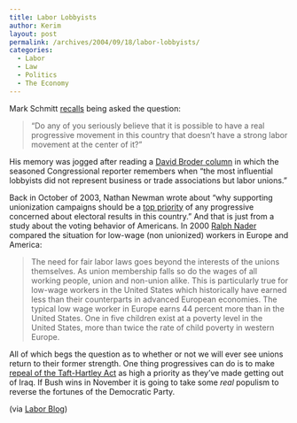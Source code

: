 ```yaml
---
title: Labor Lobbyists
author: Kerim
layout: post
permalink: /archives/2004/09/18/labor-lobbyists/
categories:
  - Labor
  - Law
  - Politics
  - The Economy
---
```

Mark Schmitt <a href="http://markschmitt.typepad.com/decembrist/2004/09/can_there_be_a_.html" onclick="_gaq.push(['_trackEvent', 'outbound-article', 'http://markschmitt.typepad.com/decembrist/2004/09/can_there_be_a_.html', 'recalls']);" >recalls</a> being asked the question:

> &#8220;Do any of you seriously believe that it is possible to have a real progressive movement in this country that doesn&#8217;t have a strong labor movement at the center of it?&#8221;

His memory was jogged after reading a <a href="http://www.washingtonpost.com/wp-dyn/articles/A6959-2004Sep8.html" onclick="_gaq.push(['_trackEvent', 'outbound-article', 'http://www.washingtonpost.com/wp-dyn/articles/A6959-2004Sep8.html', 'David Broder column']);" >David Broder column</a> in which the seasoned Congressional reporter remembers when &#8220;the most influential lobbyists did not represent business or trade associations but labor unions.&#8221;

Back in October of 2003, Nathan Newman wrote about &#8220;why supporting unionization campaigns should be a <a href="http://www.nathannewman.org/log/archives/001247.shtml" onclick="_gaq.push(['_trackEvent', 'outbound-article', 'http://www.nathannewman.org/log/archives/001247.shtml', 'top priority']);" >top priority</a> of any progressive concerned about electoral results in this country.&#8221; And that is just from a study about the voting behavior of Americans. In 2000 <a href="http://www.theharbinger.org/xix/000919/nader.html" onclick="_gaq.push(['_trackEvent', 'outbound-article', 'http://www.theharbinger.org/xix/000919/nader.html', 'Ralph Nader']);" >Ralph Nader</a> compared the situation for low-wage (non unionized) workers in Europe and America:

> The need for fair labor laws goes beyond the interests of the unions themselves. As union membership falls so do the wages of all working people, union and non-union alike. This is particularly true for low-wage workers in the United States which historically have earned less than their counterparts in advanced European economies. The typical low wage worker in Europe earns 44 percent more than in the United States. One in five children exist at a poverty level in the United States, more than twice the rate of child poverty in western Europe.

All of which begs the question as to whether or not we will ever see unions return to their former strength. One thing progressives can do is to make <a href="http://lpa.igc.org/lpv26/lp05.htm" onclick="_gaq.push(['_trackEvent', 'outbound-article', 'http://lpa.igc.org/lpv26/lp05.htm', 'repeal of the Taft-Hartley Act']);" >repeal of the Taft-Hartley Act</a> as high a priority as they&#8217;ve made getting out of Iraq. If Bush wins in November it is going to take some *real* populism to reverse the fortunes of the Democratic Party.

(via <a href="http://www.nathannewman.org/laborblog/archive/001858.shtml" onclick="_gaq.push(['_trackEvent', 'outbound-article', 'http://www.nathannewman.org/laborblog/archive/001858.shtml', 'Labor Blog']);" >Labor Blog</a>)

